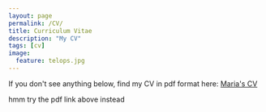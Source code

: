 ```yaml
---
layout: page
permalink: /CV/
title: Curriculum Vitae
description: "My CV"
tags: [cv]
image:
  feature: telops.jpg
---
```


If you don't see anything below, find my CV in pdf format here: [Maria's CV](/images/CV-2014Oct.pdf)

<object data="/images/CV-2014Oct.pdf" type="application/pdf" width="600" height="600">
  hmm try the pdf link above instead <a href="/images/CV-2014Oct.pdf"></a>
</object>

